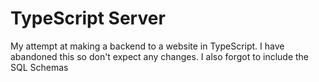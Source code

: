 # TypeScript Server
My attempt at making a backend to a website in TypeScript.
I have abandoned this so don't expect any changes.
I also forgot to include the SQL Schemas
